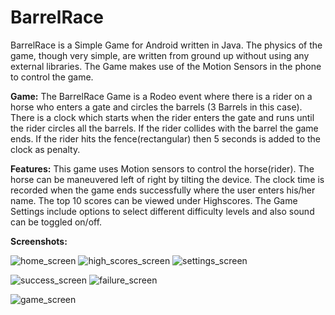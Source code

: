 BarrelRace
==========
BarrelRace is a Simple Game for Android written in Java. The physics of the game, though very simple, are written from ground up without using any external libraries. The Game makes use of the Motion Sensors in the phone to control the game.

**Game:**
The BarrelRace Game is a Rodeo event where there is a rider on a horse who enters a gate and circles the barrels (3 Barrels in this case). There is a clock which starts when the rider enters the gate and runs until the rider circles all the barrels. If the rider collides with the barrel the game ends. If the rider hits the fence(rectangular) then 5 seconds is added to the clock as penalty.

**Features:**
This game uses Motion sensors to control the horse(rider). The horse can be maneuvered left of right by tilting the device. The clock time is recorded when the game ends successfully where the user enters his/her name. The top 10 scores can be viewed under Highscores. The Game Settings include options to select different difficulty levels and also sound can be toggled on/off.

**Screenshots:**

![home_screen](https://cloud.githubusercontent.com/assets/1825853/5447581/b2d8b618-8495-11e4-86c9-ff4199544a11.png)
![high_scores_screen](https://cloud.githubusercontent.com/assets/1825853/5447621/44da3ece-8496-11e4-8361-74194668df9f.png)
![settings_screen](https://cloud.githubusercontent.com/assets/1825853/5447623/44db4e54-8496-11e4-9fe2-0ca73b1b7666.png)

![success_screen](https://cloud.githubusercontent.com/assets/1825853/5447622/44dac722-8496-11e4-9610-0e404a5ac424.png)
![failure_screen](https://cloud.githubusercontent.com/assets/1825853/5447620/44d73b0c-8496-11e4-9d63-794d19ca15ea.png)

![game_screen](https://cloud.githubusercontent.com/assets/1825853/5447616/375b4ba8-8496-11e4-98b6-567ac7af5649.png)
